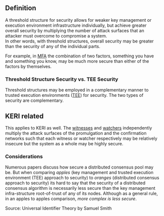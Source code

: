 ## Definition
A threshold structure for security allows for weaker key management or execution environment infrastructure individually, but achieve greater overall security by multiplying the number of attack surfaces that an attacker must overcome to compromise a system.  
In other words, with threshold structures, overall security may be greater than the security of any of the individual parts. 

For example, in [MFA](mutli-factor-authentication) the combination of two factors, something you have and something you know, may be much more secure than either of the factors by themselves.

### Threshold Structure Security vs. TEE Security
Threshold structures may be employed in a complementary manner to trusted execution environments ([TEE](trusted-execution-environment)) for security. The two types of security are complementary.

## KERI related
This applies to KERI as well. The [witnesses](witness) and [watchers](watcher) independently multiply the attack surfaces of the promulgation and the confirmation networks such that each witness or watcher respectively may be relatively insecure but the system as a whole may be highly secure.

### Considerations
Numerous papers discuss how secure a distributed consensus pool may be. But when comparing *apples* (key management and trusted execution environment (TEE) approach to security) to *oranges* (distributed consensus approach to security) its hard to say that the security of a distributed consensus algorithm is necessarily less secure than the key management infra-structure root-of-trust of any of its nodes. Although as a general rule, in an apples to apples comparison, *more complex is less secure*.

Source: Universal Identifier Theory by Samuel Smith
